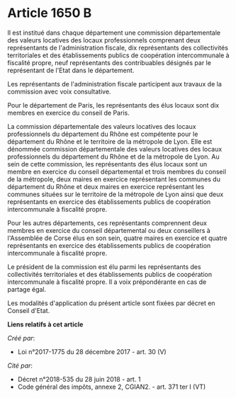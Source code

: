 # Article 1650 B

Il est institué dans chaque département une commission départementale des valeurs locatives des locaux professionnels
comprenant deux représentants de l'administration fiscale, dix représentants des collectivités territoriales et des
établissements publics de coopération intercommunale à fiscalité propre, neuf représentants des contribuables désignés par le
représentant de l'Etat dans le département.

Les représentants de l'administration fiscale participent aux travaux de la commission avec voix consultative.

Pour le département de Paris, les représentants des élus locaux sont dix membres en exercice du conseil de Paris.

La commission départementale des valeurs locatives des locaux professionnels du département du Rhône est compétente pour le
département du Rhône et le territoire de la métropole de Lyon. Elle est dénommée commission départementale des valeurs
locatives des locaux professionnels du département du Rhône et de la métropole de Lyon. Au sein de cette commission, les
représentants des élus locaux sont un membre en exercice du conseil départemental et trois membres du conseil de la
métropole, deux maires en exercice représentant les communes du département du Rhône et deux maires en exercice représentant
les communes situées sur le territoire de la métropole de Lyon ainsi que deux représentants en exercice des établissements
publics de coopération intercommunale à fiscalité propre.

Pour les autres départements, ces représentants comprennent deux membres en exercice du conseil départemental ou deux
conseillers à l'Assemblée de Corse élus en son sein, quatre maires en exercice et quatre représentants en exercice des
établissements publics de coopération intercommunale à fiscalité propre.

Le président de la commission est élu parmi les représentants des collectivités territoriales et des établissements publics
de coopération intercommunale à fiscalité propre. Il a voix prépondérante en cas de partage égal.

Les modalités d'application du présent article sont fixées par décret en Conseil d'Etat.

**Liens relatifs à cet article**

_Créé par_:

  - Loi n°2017-1775 du 28 décembre 2017 - art. 30 (V)

_Cité par_:

  - Décret n°2018-535 du 28 juin 2018 - art. 1
  - Code général des impôts, annexe 2, CGIAN2. - art. 371 ter I (VT)
